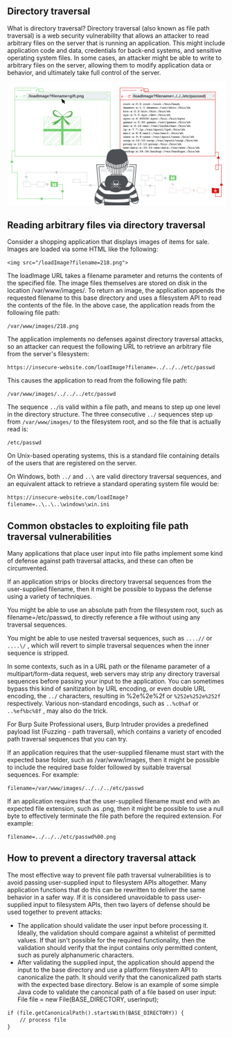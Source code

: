 ## Directory traversal
What is directory traversal?
Directory traversal (also known as file path traversal) is a web security vulnerability that allows an attacker to read arbitrary files on the server that is running an application. This might include application code and data, credentials for back-end systems, and sensitive operating system files. In some cases, an attacker might be able to write to arbitrary files on the server, allowing them to modify application data or behavior, and ultimately take full control of the server.

![alt text](https://github.com/ousbaailyas/Directory_traversal/blob/master/directory-traversal.svg)


## Reading arbitrary files via directory traversal
Consider a shopping application that displays images of items for sale. Images are loaded via some HTML like the following:

```
<img src="/loadImage?filename=218.png">
```

The loadImage URL takes a filename parameter and returns the contents of the specified file. The image files themselves are stored on disk in the location /var/www/images/. To return an image, the application appends the requested filename to this base directory and uses a filesystem API to read the contents of the file. In the above case, the application reads from the following file path:

```
/var/www/images/218.png
```

The application implements no defenses against directory traversal attacks, so an attacker can request the following URL to retrieve an arbitrary file from the server's filesystem:

```
https://insecure-website.com/loadImage?filename=../../../etc/passwd
```

This causes the application to read from the following file path:

```
/var/www/images/../../../etc/passwd
```

The sequence ` ../ `is valid within a file path, and means to step up one level in the directory structure. The three consecutive ` ../ ` sequences step up from ` /var/www/images/ ` to the filesystem root, and so the file that is actually read is:

```
/etc/passwd
```

On Unix-based operating systems, this is a standard file containing details of the users that are registered on the server.

On Windows, both ` ../ ` and ` ..\ ` are valid directory traversal sequences, and an equivalent attack to retrieve a standard operating system file would be:

```
https://insecure-website.com/loadImage?filename=..\..\..\windows\win.ini
```

## Common obstacles to exploiting file path traversal vulnerabilities
Many applications that place user input into file paths implement some kind of defense against path traversal attacks, and these can often be circumvented.

If an application strips or blocks directory traversal sequences from the user-supplied filename, then it might be possible to bypass the defense using a variety of techniques.

You might be able to use an absolute path from the filesystem root, such as filename=/etc/passwd, to directly reference a file without using any traversal sequences.

You might be able to use nested traversal sequences, such as ` ....// ` or ` ....\/ ` , which will revert to simple traversal sequences when the inner sequence is stripped.

In some contexts, such as in a URL path or the filename parameter of a multipart/form-data request, web servers may strip any directory traversal sequences before passing your input to the application. You can sometimes bypass this kind of sanitization by URL encoding, or even double URL encoding, the ` ../ ` characters, resulting in %2e%2e%2f or ` %252e%252e%252f ` respectively. Various non-standard encodings, such as ` ..%c0%af ` or ` ..%ef%bc%8f ` , may also do the trick.

For Burp Suite Professional users, Burp Intruder provides a predefined payload list (Fuzzing - path traversal), which contains a variety of encoded path traversal sequences that you can try.

If an application requires that the user-supplied filename must start with the expected base folder, such as /var/www/images, then it might be possible to include the required base folder followed by suitable traversal sequences. For example:

``` 
filename=/var/www/images/../../../etc/passwd
```
If an application requires that the user-supplied filename must end with an expected file extension, such as .png, then it might be possible to use a null byte to effectively terminate the file path before the required extension. For example:

```
filename=../../../etc/passwd%00.png
```

## How to prevent a directory traversal attack
The most effective way to prevent file path traversal vulnerabilities is to avoid passing user-supplied input to filesystem APIs altogether. Many application functions that do this can be rewritten to deliver the same behavior in a safer way.
If it is considered unavoidable to pass user-supplied input to filesystem APIs, then two layers of defense should be used together to prevent attacks:
- The application should validate the user input before processing it. Ideally, the validation should compare against a whitelist of permitted values. If that isn't possible for the required functionality, then the validation should verify that the input contains only permitted content, such as purely alphanumeric characters.
- After validating the supplied input, the application should append the input to the base directory and use a platform filesystem API to canonicalize the path. It should verify that the canonicalized path starts with the expected base directory.
Below is an example of some simple Java code to validate the canonical path of a file based on user input:
File file = new File(BASE_DIRECTORY, userInput);

```
if (file.getCanonicalPath().startsWith(BASE_DIRECTORY)) {
    // process file
}
```



